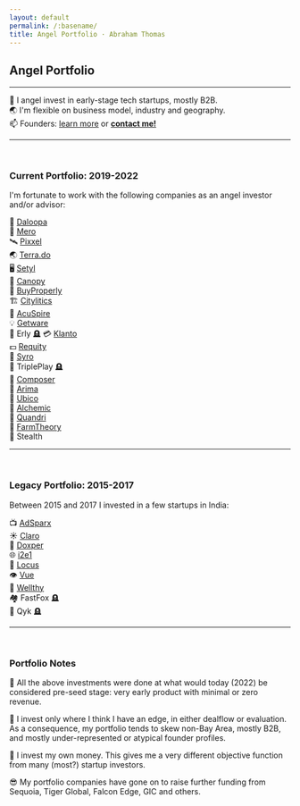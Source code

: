 ```yaml
---
layout: default
permalink: /:basename/
title: Angel Portfolio · Abraham Thomas
---
```


## Angel Portfolio

----

🦋 I angel invest in early-stage tech startups, mostly B2B.  
🌏 I'm flexible on business model, industry and geography.  
📫 Founders: [learn more](/angel) or **[contact me!](/contact)**  

----

<br/>

### Current Portfolio: 2019-2022

I'm fortunate to work with the following companies as an angel investor and/or advisor:

🧠 [Daloopa](https://www.daloopa.com)  
🏢 [Mero](https://mero.co)  
🛰 [Pixxel](https://www.pixxel.space)  
🌏 [Terra.do](https://terra.do)  
🖥️ [Setyl](https://www.setyl.com)  
🏫 [Canopy](https://www.canopyanalytics.com)  
🏡 [BuyProperly](https://buyproperly.ca)  
🏗️ [Citylitics](https://citylitics.com)  
🤝 [AcuSpire](https://acuspire.ai)  
💡 [Getware](https://www.getware.ai)  
🚚 Erly 🪦
💳 [Klanto](https://www.klanto.com)  
💵 [Requity](https://www.requityhomes.com)  
🧾 [Syro](https://www.syro.com)  
🎲 TriplePlay 🪦  
🎼 [Composer](https://www.composer.trade)  
🛒 [Arima](https://www.arimadata.com)  
📧 [Ubico](https://www.ubico.io)  
🎥 [Alchemic](https://www.alchemic.ca)  
🤖 [Quandri](https://quandri.io)  
🍅 [FarmTheory](https://www.farmtheory.in/home)  
🥷 Stealth  


----

<br/>

### Legacy Portfolio: 2015-2017

Between 2015 and 2017 I invested in a few startups in India:

📺 [AdSparx](https://www.adsparx.com)  
☀️ [Claro](https://www.claroenergy.in)  
🔬 [Doxper](http://doxper.com)  
🌐 [i2e1](https://i2e1.com)  
🚛 [Locus](https://locus.sh)  
👁️ [Vue](https://vue.ai)  
💊 [Wellthy](https://wellthytherapeutics.com)  
🏘️ FastFox 🪦  
🧰 Qyk 🪦  


----

<br/>

### Portfolio Notes

🌱 All the above investments were done at what would today (2022) be considered pre-seed stage: very early product with minimal or zero revenue.

🧭 I invest only where I think I have an edge, in either dealflow or evaluation.  As a consequence, my portfolio tends to skew non-Bay Area, mostly B2B, and mostly under-represented or atypical founder profiles.

🎯 I invest my own money.  This gives me a very different objective function from many (most?) startup investors. 

😎 My portfolio companies have gone on to raise further funding from Sequoia, Tiger Global, Falcon Edge, GIC and others. 


<!--
In addition to investing directly in startups, I am an LP in and advisor to [GrowX Ventures](http://www.growxventures.com/), who I believe to be India's best seed-stage venture capital firm.  
-->

<br/>
<br/>